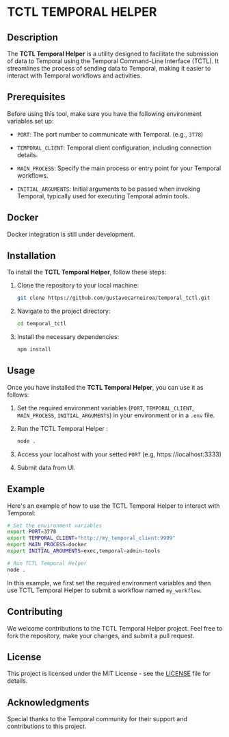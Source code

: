 # TCTL TEMPORAL HELPER

## Description

The **TCTL Temporal Helper** is a utility designed to facilitate the submission of data to Temporal using the Temporal Command-Line Interface (TCTL). It streamlines the process of sending data to Temporal, making it easier to interact with Temporal workflows and activities.

## Prerequisites

Before using this tool, make sure you have the following environment variables set up:

- `PORT`: The port number to communicate with Temporal. (e.g., `3778`)

- `TEMPORAL_CLIENT`: Temporal client configuration, including connection details.

- `MAIN_PROCESS`: Specify the main process or entry point for your Temporal workflows.

- `INITIAL_ARGUMENTS`: Initial arguments to be passed when invoking Temporal, typically used for executing Temporal admin tools.

## Docker

Docker integration is still under development.

## Installation

To install the **TCTL Temporal Helper**, follow these steps:

1. Clone the repository to your local machine:

    ```bash
    git clone https://github.com/gustavocarneiroa/temporal_tctl.git
    ```

2. Navigate to the project directory:

    ```bash
    cd temporal_tctl
    ```

3. Install the necessary dependencies:

    ```bash
    npm install
    ```

## Usage

Once you have installed the **TCTL Temporal Helper**, you can use it as follows:

1. Set the required environment variables (`PORT`, `TEMPORAL_CLIENT`, `MAIN_PROCESS`, `INITIAL_ARGUMENTS`) in your environment or in a `.env` file.

2. Run the TCTL Temporal Helper :

    ```bash
    node .
    ```
3. Access your localhost with your setted `PORT` (e.g, https://localhost:3333)

4. Submit data from UI.
## Example

Here's an example of how to use the TCTL Temporal Helper to interact with Temporal:

```bash
# Set the environment variables
export PORT=3778
export TEMPORAL_CLIENT="http://my_temporal_client:9999"
export MAIN_PROCESS=docker
export INITIAL_ARGUMENTS=exec,temporal-admin-tools

# Run TCTL Temporal Helper
node .
```

In this example, we first set the required environment variables and then use TCTL Temporal Helper to submit a workflow named `my_workflow`.

## Contributing

We welcome contributions to the TCTL Temporal Helper project. Feel free to fork the repository, make your changes, and submit a pull request.

## License

This project is licensed under the MIT License - see the [LICENSE](LICENSE) file for details.

## Acknowledgments

Special thanks to the Temporal community for their support and contributions to this project.